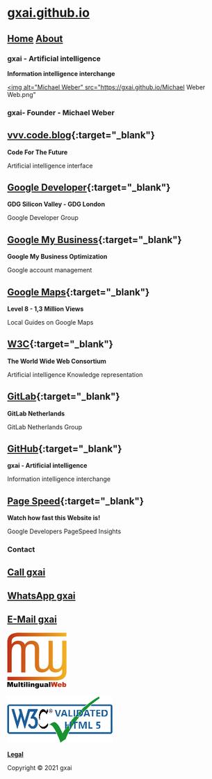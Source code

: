 # **[gxai.github.io](https://gxai.github.io)**
## **[Home](https://gxai.github.io)**  **[About](https://gxai.github.io/About)**
### **gxai - Artificial intelligence**
**Information intelligence interchange**

<a href="url"><img alt="Michael Weber" src="https://gxai.github.io/Michael Weber Web.png"</a>

### gxai- Founder - Michael Weber

## **[vvv.code.blog](https://vvv.code.blog){:target="_blank"}**
**Code For The Future**

Artificial intelligence interface

## **[Google Developer](https://www.meetup.com/en-AU/gdg-silicon-valley/members/336931816/){:target="_blank"}**
**GDG Silicon Valley - GDG London**

Google Developer Group

## **[Google My Business](https://vvv.code.blog/google-my-business/){:target="_blank"}**
**Google My Business Optimization**

Google account management

## **[Google Maps](https://maps.app.goo.gl/Lnubtwco1j3RKj568){:target="_blank"}**
**Level 8 - 1,3 Million Views**

Local Guides on Google Maps

## **[W3C](https://www.w3.org/community/aikr/wiki/User:Michaelweber){:target="_blank"}**
**The World Wide Web Consortium**

Artificial intelligence Knowledge representation


## **[GitLab](https://gitlab.com/Netherlands){:target="_blank"}**
**GitLab Netherlands**

GitLab Netherlands Group

## **[GitHub](https://github.com/gxai){:target="_blank"}**
**gxai - Artificial intelligence**

Information intelligence interchange


## **[Page Speed](https://developers.google.com/speed/pagespeed/insights/?url=https%3A%2F%2Fgxai.github.io%2F&tab=desktop){:target="_blank"}**
**Watch how fast this Website is!**

Google Developers PageSpeed Insights

### **Contact**

## **[Call gxai](tel:31649557828)**

## **[WhatsApp gxai](https://wa.me/message/VN3GO6SKBR4PH1)**

## **[E-Mail gxai](mailto:gxai.git@gmail.com)**

[<img alt="Multilingual Web" src="mlw-text-128-white.png">](https://validator.w3.org/i18n-checker/check?uri=https%3A%2F%2Fgxai.github.io#validate-by-uri+)

[<img alt="W3C Validated HTML" src="20210818_132846.png">](https://validator.w3.org/nu/?doc=https://gxai.github.io)

**[Legal](https://gxai.github.io/legal)**

Copyright © 2021 gxai
